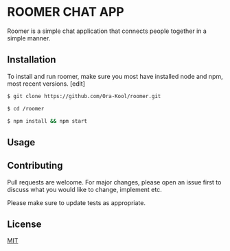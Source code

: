 # ROOMER CHAT APP

Roomer is a simple chat application that connects people together in a simple manner.

## Installation

To install and run roomer, make sure you most have installed node and npm, most recent versions.
[edit]
```bash
$ git clone https://github.com/Ora-Kool/roomer.git

$ cd /roomer

$ npm install && npm start
```

## Usage


## Contributing

Pull requests are welcome. For major changes, please open an issue first
to discuss what you would like to change, implement etc.

Please make sure to update tests as appropriate.

## License

[MIT](https://choosealicense.com/licenses/mit/)